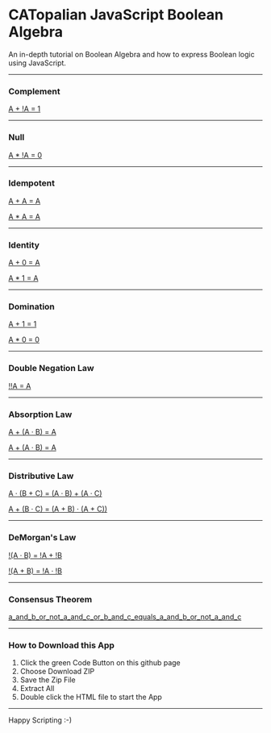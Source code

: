 # CATopalian JavaScript Boolean Algebra
An in-depth tutorial on Boolean Algebra and how to express Boolean logic using JavaScript.  

---

### Complement
[A + !A = 1](src/Complement_Law/a_plus_not_a_equals_1.md)

---

### Null
[A * !A = 0](src/Null_Law/a_times_not_a_equals_zero.md)

---

### Idempotent
[A + A = A](src/Idempotent_Law/a_plus_a_equals_a.md)  

[A * A = A](src/Idempotent_Law/a_times_a_equals_a.md)  

---

### Identity
[A + 0 = A](src/Identity_Law/a_plus_0_equals_a.md)  

[A * 1 = A](src/Identity_Law/a_times_1_equals_a.md)  

---

### Domination
[A + 1 = 1](src/Domination_Law/a_plus_1_equals_1.md)  

[A * 0 = 0](src/Domination_Law/a_times_0_equals_0.md)  

---

### Double Negation Law
[!!A = A](src/Double_Negation_Law/not_not_a_equals_a.md)  

---

### Absorption Law
[A + (A · B) = A](src/Absorption_Law/a_and_(a_or_b)_equals_a.md)  

[A + (A · B) = A](src/Absorption_Law/a_or_(a_and_b)_equals_a.md)  

---

### Distributive Law
[A · (B + C) = (A · B) + (A · C)](src/Distributive_Law/a_and_b_or_c_equals_a_and_b_or_a_and_c.md)  

[A + (B · C) = (A + B) · (A + C))](src/Distributive_Law/a_or_b_and_c_equals_a_or_b_and_a_or_c.md)  

---

### DeMorgan's Law
[!(A · B) = !A + !B](src/DeMorgans_Law/not_a_and_b_equals_not_a_or_not_b.md)  

[!(A + B) = !A · !B](src/DeMorgans_Law/not_a_or_b_equals_not_a_and_not_b.md)  

---

### Consensus Theorem
[a_and_b_or_not_a_and_c_or_b_and_c_equals_a_and_b_or_not_a_and_c](src/Consensus_Theorem/a_and_b_or_not_a_and_c_or_b_and_c_equals_a_and_b_or_not_a_and_c.md)  

---

### How to Download this App
1. Click the green Code Button on this github page
2. Choose Download ZIP
3. Save the Zip File
4. Extract All
5. Double click the HTML file to start the App

---

Happy Scripting :-)

